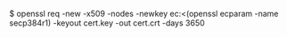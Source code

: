 $ openssl req -new -x509 -nodes -newkey ec:<(openssl ecparam -name secp384r1) -keyout cert.key -out cert.crt -days 3650
